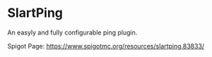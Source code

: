 # SlartPing
 An easyly and fully configurable ping plugin.
 
 Spigot Page: https://www.spigotmc.org/resources/slartping.83833/
